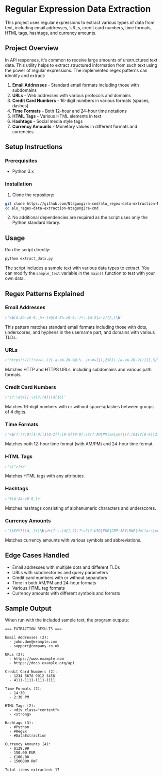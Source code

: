 # Regular Expression Data Extraction

This project uses regular expressions to extract various types of data from text, including email addresses, URLs, credit card numbers, time formats, HTML tags, hashtags, and currency amounts.

## Project Overview

In API responses, it's common to receive large amounts of unstructured text data. This utility helps to extract structured information from such text using the power of regular expressions. The implemented regex patterns can identify and extract:

1. **Email Addresses** - Standard email formats including those with subdomains
2. **URLs** - Web addresses with various protocols and domains
3. **Credit Card Numbers** - 16-digit numbers in various formats (spaces, dashes)
4. **Time Formats** - Both 12-hour and 24-hour time notations
5. **HTML Tags** - Various HTML elements in text
6. **Hashtags** - Social media style tags
7. **Currency Amounts** - Monetary values in different formats and currencies

## Setup Instructions

### Prerequisites
- Python 3.x

### Installation
1. Clone the repository:
```bash
git clone https://github.com/Ntagungira-cmd/alu_regex-data-extraction-Ntagungira-cmd.git
cd alu_regex-data-extraction-Ntagungira-cmd
```

2. No additional dependencies are required as the script uses only the Python standard library.

## Usage

Run the script directly:

```bash
python extract_data.py
```

The script includes a sample text with various data types to extract. You can modify the `sample_text` variable in the `main()` function to test with your own data.

## Regex Patterns Explained

### Email Addresses
```python
r'\b[A-Za-z0-9._%+-]+@[A-Za-z0-9.-]+\.[A-Z|a-z]{2,}\b'
```
This pattern matches standard email formats including those with dots, underscores, and hyphens in the username part, and domains with various TLDs.

### URLs
```python
r'https?://(?:www\.)?[-a-zA-Z0-9@:%._\+~#=]{1,256}\.[a-zA-Z0-9()]{1,6}\b(?:[-a-zA-Z0-9()@:%_\+.~#?&//=]*)'
```
Matches HTTP and HTTPS URLs, including subdomains and various path formats.

### Credit Card Numbers
```python
r'(?:\d{4}[-\s]?){4}|\d{16}'
```
Matches 16-digit numbers with or without spaces/dashes between groups of 4 digits.

### Time Formats
```python
r'\b(?:(?:0?[1-9]|1[0-2]):[0-5][0-9]\s?(?:AM|PM|am|pm)|(?:[01]?[0-9]|2[0-3]):[0-5][0-9])\b'
```
Matches both 12-hour time format (with AM/PM) and 24-hour time format.

### HTML Tags
```python
r'<[^>]+>'
```
Matches HTML tags with any attributes.

### Hashtags
```python
r'#[A-Za-z0-9_]+'
```
Matches hashtags consisting of alphanumeric characters and underscores.

### Currency Amounts
```python
r'[$€£¥][\d,.]+|\b\d+(?:\.\d{1,2})?\s?(?:USD|EUR|GBP|JPY|RWF|dollars|euros|pounds)\b'
```
Matches currency amounts with various symbols and abbreviations.

## Edge Cases Handled

- Email addresses with multiple dots and different TLDs
- URLs with subdirectories and query parameters
- Credit card numbers with or without separators
- Time in both AM/PM and 24-hour formats
- Various HTML tag formats
- Currency amounts with different symbols and formats

## Sample Output

When run with the included sample text, the program outputs:

```
=== EXTRACTION RESULTS ===

Email Addresses (2):
  - john.doe@example.com
  - support@company.co.uk

URLs (2):
  - https://www.example.com
  - https://docs.example.org/api

Credit Card Numbers (2):
  - 1234 5678 9012 3456
  - 4111-1111-1111-1111

Time Formats (2):
  - 14:30
  - 2:30 PM

HTML Tags (2):
  - <div class="content">
  - <strong>

Hashtags (3):
  - #Python
  - #RegEx
  - #DataExtraction

Currency Amounts (4):
  - $129.99
  - 150.00 EUR
  - £100.00
  - 1500000 RWF

Total items extracted: 17
```
